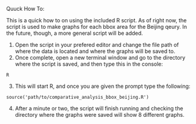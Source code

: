 Quuck How To:

This is a quick how to on using the included R script. As of right now, the script is used to make graphs for each bbox area
for the Beijing qeury. In the future, though, a more general script will be added.

1. Open the script in your prefered editor and change the file path of where the data is located and where the graphs will be
saved to.
2. Once complete, open a new terminal window and go to the directory where the script is saved, and then type this in the console:
 ```
 R
 ```
3. This will start R, and once you are given the prompt type the following:
 ```
 source('path/to/comparative_analysis_bbox_beijing.R')
 ```
4. After a minute or two, the script will finish running and checking the directory where the graphs were saved will show
8 different graphs.